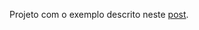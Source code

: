 Projeto com o exemplo descrito neste [post](https://medium.com/involves-rocks/testes-unit%C3%A1rios-no-ios-sem-medo-de-ser-feliz-116468a3bb4c).